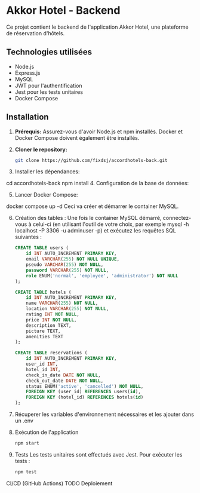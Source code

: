 # Akkor Hotel - Backend

Ce projet contient le backend de l'application Akkor Hotel, une plateforme de réservation d'hôtels.

## Technologies utilisées

* Node.js
* Express.js
* MySQL
* JWT pour l'authentification
* Jest pour les tests unitaires
* Docker Compose

## Installation

1. **Prérequis:**  Assurez-vous d'avoir Node.js et npm installés.  Docker et Docker Compose doivent également être installés.

2. **Cloner le repository:**
   ```bash
   git clone https://github.com/fixdsj/accordhotels-back.git
3. Installer les dépendances:

cd accordhotels-back
npm install
4. Configuration de la base de données:

5. Lancer Docker Compose:

docker compose up -d
Ceci va créer et démarrer le container MySQL.

6. Création des tables : Une fois le container MySQL démarré, connectez-vous à celui-ci (en utilisant l'outil de votre choix, par exemple mysql -h localhost -P 3306 -u adminuser -p) et exécutez les requêtes SQL suivantes :

    ```sql 
    CREATE TABLE users (
        id INT AUTO_INCREMENT PRIMARY KEY,
        email VARCHAR(255) NOT NULL UNIQUE,
        pseudo VARCHAR(255) NOT NULL,
        password VARCHAR(255) NOT NULL,
        role ENUM('normal', 'employee', 'administrator') NOT NULL
    );

    CREATE TABLE hotels (
        id INT AUTO_INCREMENT PRIMARY KEY,
        name VARCHAR(255) NOT NULL,
        location VARCHAR(255) NOT NULL,
        rating INT NOT NULL,
        price INT NOT NULL,
        description TEXT,
        picture TEXT,
        amenities TEXT
    );

    CREATE TABLE reservations (
        id INT AUTO_INCREMENT PRIMARY KEY,
        user_id INT,
        hotel_id INT,
        check_in_date DATE NOT NULL,
        check_out_date DATE NOT NULL,
        status ENUM('active', 'cancelled') NOT NULL,
        FOREIGN KEY (user_id) REFERENCES users(id),
        FOREIGN KEY (hotel_id) REFERENCES hotels(id)
    );
    ```
7. Récuperer les variables d'environnement nécessaires et les ajouter dans un .env

8. Exécution de l'application
    ```bash
    npm start
    ```

9. Tests
Les tests unitaires sont effectués avec Jest. Pour exécuter les tests :
    ```bash
    npm test
    ```
CI/CD (GitHub Actions)
TODO Deploiement

